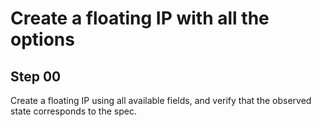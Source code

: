 # Create a floating IP with all the options

## Step 00

Create a floating IP using all available fields, and verify that the observed state corresponds to the spec.

